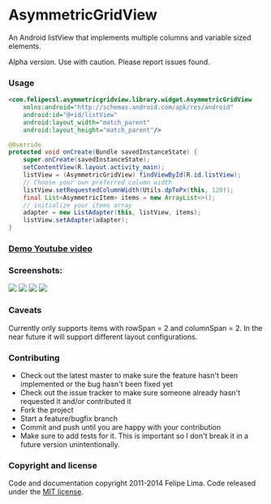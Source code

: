 # AsymmetricGridView

An Android listView that implements multiple columns and variable sized elements.

Alpha version. Use with caution. Please report issues found.

### Usage

```xml
<com.felipecsl.asymmetricgridview.library.widget.AsymmetricGridView
    xmlns:android="http://schemas.android.com/apk/res/android"
    android:id="@+id/listView"
    android:layout_width="match_parent"
    android:layout_height="match_parent"/>
```

```java
@Override
protected void onCreate(Bundle savedInstanceState) {
    super.onCreate(savedInstanceState);
    setContentView(R.layout.activity_main);
    listView = (AsymmetricGridView) findViewById(R.id.listView);
    // Choose your own preferred column width
    listView.setRequestedColumnWidth(Utils.dpToPx(this, 120));
    final List<AsymmetricItem> items = new ArrayList<>();
    // initialize your items array
    adapter = new ListAdapter(this, listView, items);
    listView.setAdapter(adapter);
}
```

### [Demo Youtube video](https://www.youtube.com/watch?v=hVmk3wUpbaY&feature=youtu.be)

### Screenshots:

![](https://raw.githubusercontent.com/felipecsl/AsymmetricGridView/master/screenshots/ss_2_cols.png)
![](https://raw.githubusercontent.com/felipecsl/AsymmetricGridView/master/screenshots/ss_3_cols.png)
![](https://raw.githubusercontent.com/felipecsl/AsymmetricGridView/master/screenshots/ss_4_cols.png)
![](https://raw.githubusercontent.com/felipecsl/AsymmetricGridView/master/screenshots/ss_5_cols.png)

### Caveats

Currently only supports items with rowSpan = 2 and columnSpan = 2.
In the near future it will support different layout configurations.

### Contributing

* Check out the latest master to make sure the feature hasn't been implemented or the bug hasn't been fixed yet
* Check out the issue tracker to make sure someone already hasn't requested it and/or contributed it
* Fork the project
* Start a feature/bugfix branch
* Commit and push until you are happy with your contribution
* Make sure to add tests for it. This is important so I don't break it in a future version unintentionally.

### Copyright and license

Code and documentation copyright 2011-2014 Felipe Lima.
Code released under the [MIT license](https://github.com/felipecsl/AsymmetricGridview/blob/master/LICENSE.txt).